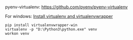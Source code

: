 pyenv-virtualenv: https://github.com/pyenv/pyenv-virtualenv

For windows: [Install virtualenv and virtualenvwrapper](https://docs.djangoproject.com/en/2.0/howto/windows/)
```
pip install virtualenvwrapper-win
virtualenv -p "D:\Python3\python.exe" venv
workon venv
```
